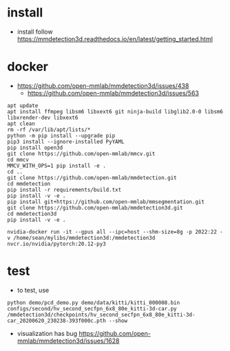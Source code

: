 # install 

- install follow https://mmdetection3d.readthedocs.io/en/latest/getting_started.html

# docker 

- https://github.com/open-mmlab/mmdetection3d/issues/438
  - https://github.com/open-mmlab/mmdetection3d/issues/563

```
apt update
apt install ffmpeg libsm6 libxext6 git ninja-build libglib2.0-0 libsm6 libxrender-dev libxext6
apt clean
rm -rf /var/lib/apt/lists/*
python -m pip install --upgrade pip
pip3 install --ignore-installed PyYAML
pip install open3d
git clone https://github.com/open-mmlab/mmcv.git
cd mmcv
MMCV_WITH_OPS=1 pip install -e .
cd ..
git clone https://github.com/open-mmlab/mmdetection.git
cd mmdetection
pip install -r requirements/build.txt
pip install -v -e .
pip install git+https://github.com/open-mmlab/mmsegmentation.git
git clone https://github.com/open-mmlab/mmdetection3d.git
cd mmdetection3d
pip install -v -e .
```


```
nvidia-docker run -it --gpus all --ipc=host --shm-size=8g -p 2022:22 -v /home/sean/mylibs/mmdetection3d:/mmdetection3d nvcr.io/nvidia/pytorch:20.12-py3
```

# test

- to test, use 
```
python demo/pcd_demo.py demo/data/kitti/kitti_000008.bin configs/second/hv_second_secfpn_6x8_80e_kitti-3d-car.py /mmdetection3d/checkpoints/hv_second_secfpn_6x8_80e_kitti-3d-car_20200620_230238-393f000c.pth --show
```

- visualization has bug https://github.com/open-mmlab/mmdetection3d/issues/1628
